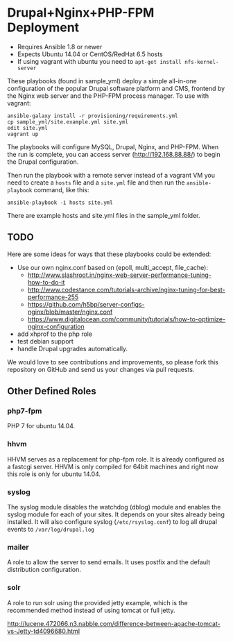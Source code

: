 # Drupal+Nginx+PHP-FPM Deployment

- Requires Ansible 1.8 or newer
- Expects Ubuntu 14.04 or CentOS/RedHat 6.5 hosts
- If using vagrant with ubuntu you need to `apt-get install nfs-kernel-server`

These playbooks (found in sample_yml) deploy a simple all-in-one configuration
of the popular Drupal software platform and CMS, frontend by the Nginx web server
and the PHP-FPM process manager. To use with vagrant:

    ansible-galaxy install -r provisioning/requirements.yml
    cp sample_yml/site.example.yml site.yml
    edit site.yml
    vagrant up

The playbooks will configure MySQL, Drupal, Nginx, and PHP-FPM. When the run
is complete, you can access server (http://192.168.88.88/) to begin the Drupal
configuration.

Then run the playbook with a remote server instead of a vagrant VM you need to
create a `hosts` file and a `site.yml` file and then run the `ansible-playbook`
command, like this:

    ansible-playbook -i hosts site.yml

There are example hosts and site.yml files in the sample_yml folder.

## TODO

Here are some ideas for ways that these playbooks could be extended:

- Use our own nginx.conf based on (epoll, multi_accept, file_cache):
  - http://www.slashroot.in/nginx-web-server-performance-tuning-how-to-do-it
  - http://www.codestance.com/tutorials-archive/nginx-tuning-for-best-performance-255
  - https://github.com/h5bp/server-configs-nginx/blob/master/nginx.conf
  - https://www.digitalocean.com/community/tutorials/how-to-optimize-nginx-configuration
- add xhprof to the php role
- test debian support
- handle Drupal upgrades automatically.

We would love to see contributions and improvements, so please fork this
repository on GitHub and send us your changes via pull requests.

## Other Defined Roles

### php7-fpm

PHP 7 for ubuntu 14.04.

### hhvm

HHVM serves as a replacement for php-fpm role. It is already configured as a
fastcgi server. HHVM is only compiled for 64bit machines and right now this role
is only for ubuntu 14.04.

### syslog

The syslog module disables the watchdog (dblog) module and enables the syslog
module for each of your sites. It depends on your sites already being installed.
It will also configure syslog (`/etc/rsyslog.conf`) to log all drupal events
to `/var/log/drupal.log`

### mailer

A role to allow the server to send emails. It uses postfix and the default
distribution configuration.

### solr

A role to run solr using the provided jetty example, which is the recommended 
method instead of using tomcat or full jetty.

http://lucene.472066.n3.nabble.com/difference-between-apache-tomcat-vs-Jetty-td4096680.html
